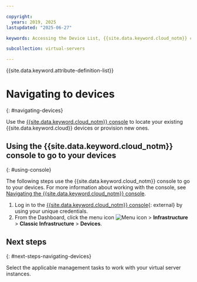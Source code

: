 ```yaml
---

copyright:
  years: 2019, 2025
lastupdated: "2025-06-27"

keywords: Accessing the Device List, {{site.data.keyword.cloud_notm}} console

subcollection: virtual-servers

---
```


{{site.data.keyword.attribute-definition-list}}

# Navigating to devices
{: #navigating-devices}

Use the [{{site.data.keyword.cloud_notm}} console](#using-console) to locate your existing {{site.data.keyword.cloud}} devices or provision new ones.

## Using the {{site.data.keyword.cloud_notm}} console to go to your devices
{: #using-console}

The following steps use the {{site.data.keyword.cloud_notm}} console to go to your devices. For more information about working with the console, see [Navigating the {{site.data.keyword.cloud_notm}} console](/docs/overview?topic=overview-ui#ui).

1. Log in to the [{{site.data.keyword.cloud_notm}} console](https://cloud.ibm.com/){: external} by using your unique credentials.
2. From the Dashboard, click the menu icon ![Menu icon](../../icons/icon_hamburger.svg) > **Infrastructure** > **Classic Infrastructure** > **Devices**.

## Next steps
{: #next-steps-navigating-devices}

Select the applicable management tasks to work with your virtual server instances.
